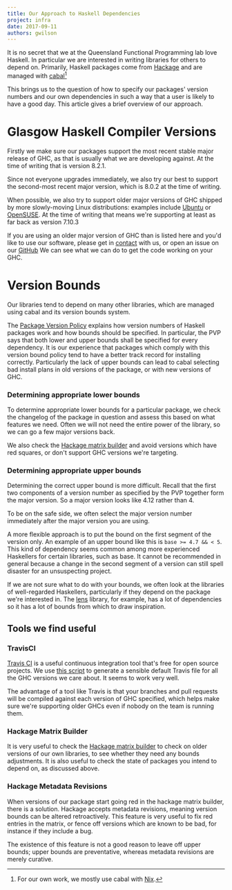 ```yaml
---
title: Our Approach to Haskell Dependencies
project: infra
date: 2017-09-11
authors: gwilson
---
```


It is no secret that we at the Queensland Functional Programming lab love
Haskell. In particular we are interested in writing libraries for others
to depend on. Primarily, Haskell packages come from
[Hackage](https://hackage.haskell.org/) and are managed with
[cabal](https://www.haskell.org/cabal/)[^1]

[^1]: For our own work, we mostly use cabal with [Nix](/posts/nix/introducing-nix).

This brings us to the question of how to specify our packages' version numbers
and our own dependencies in such a way that a user is likely to have a good day.
This article gives a brief overview of our approach.

# Glasgow Haskell Compiler Versions
Firstly we make sure our packages support the most recent stable major release
of GHC, as that is usually what we are developing against. At the time of
writing that is version 8.2.1.

Since not everyone upgrades immediately, we also try our best to support the
second-most recent major version, which is 8.0.2 at the time of writing.

When possible, we also try to support older major versions of GHC shipped by
more slowly-moving Linux distributions: examples include
[Ubuntu](https://packages.ubuntu.com/search?keywords=ghc)
or [OpenSUSE](https://software.opensuse.org/package/ghc).
At the time of writing that means we're supporting at least as far back as
version 7.10.3

If you are using an older major version of GHC than is listed here and you'd
like to use our software, please get
in [contact](/contact) with us, or open an issue on our
[GitHub](https://github.com/qfpl)
We can see what we can do to get the code working on your GHC.

# Version Bounds
Our libraries tend to depend on many other libraries, which are managed using
cabal and its version bounds system.

The [Package Version Policy](https://pvp.haskell.org/) explains how version
numbers of Haskell packages work and how bounds should be specified. In
particular, the PVP says that both lower and upper bounds shall be
specified for every dependency.
It is our experience that packages which comply with this version bound policy
tend to have a better track record for installing correctly. Particularly the
lack of upper bounds can lead to cabal selecting bad install plans in old
versions of the package, or with new versions of GHC.

### Determining appropriate lower bounds
To determine appropriate lower bounds for a particular package, we check the
changelog of the package in question and assess this based on what features we
need. Often we will not need the entire power of the library, so we can go
a few major versions back.

We also check the [Hackage matrix builder](https://matrix.hackage.haskell.org)
and avoid versions which have red squares, or don't support GHC versions we're
targeting.

### Determining appropriate upper bounds
Determining the correct upper bound is more difficult. Recall that the first
two components of a version number as specified by the PVP together form the
major version. So a major version looks like 4.12 rather than 4.

To be on the safe side, we often select the major version number immediately
after the major version you are using.

A more flexible approach is
to put the bound on the first segment of the version only. An example of an
upper bound like this is `base >= 4.7 && < 5`. This kind of dependency seems
common among more experienced Haskellers for certain libraries, such as base.
It cannot be recommended in general because a change in the second segment of a
version can still spell disaster for an unsuspecting project.

If we are not sure what to do with your bounds, we often look at the libraries
of well-regarded Haskellers, particularly if they depend on the package we're
interested in. The [lens](https://github.com/ekmett/lens)
library, for example, has a lot of dependencies so it has a lot of bounds from
which to draw inspiration.

## Tools we find useful

### TravisCI
[Travis CI](https://travis-ci.org/) is a useful continuous integration tool
that's free for open source projects. We use
[this script](https://github.com/hvr/multi-ghc-travis) to generate a sensible
default Travis file for all the GHC versions we care about. It seems to work
very well.

The advantage of a tool like Travis is that your branches and pull requests
will be compiled against each version of GHC specified, which helps make sure
we're supporting older GHCs even if nobody on the team is running them.

### Hackage Matrix Builder
It is very useful to check the
[Hackage matrix builder](https://matrix.hackage.haskell.org) to check on older
versions of our own libraries, to see whether they need any bounds
adjustments. It is also useful to check the state of packages you intend to
depend on, as discussed above.

### Hackage Metadata Revisions
When versions of our package start going red in the hackage matrix builder,
there is a solution. Hackage accepts metadata revisions, meaning version bounds
can be altered retroactively. This feature is very useful to fix
red entries in the matrix, or fence off versions which are known to be bad,
for instance if they include a bug.

The existence of this feature is not a good reason to leave off upper bounds;
upper bounds are preventative, whereas metadata revisions are merely
curative.


